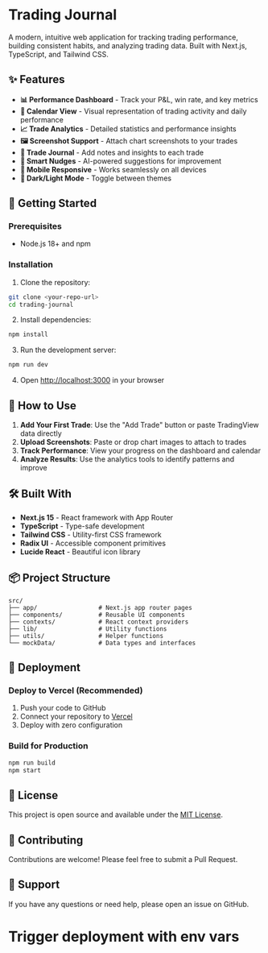 # Trading Journal

A modern, intuitive web application for tracking trading performance, building consistent habits, and analyzing trading data. Built with Next.js, TypeScript, and Tailwind CSS.

## ✨ Features

- **📊 Performance Dashboard** - Track your P&L, win rate, and key metrics
- **📅 Calendar View** - Visual representation of trading activity and daily performance
- **📈 Trade Analytics** - Detailed statistics and performance insights
- **🖼️ Screenshot Support** - Attach chart screenshots to your trades
- **📝 Trade Journal** - Add notes and insights to each trade
- **🎯 Smart Nudges** - AI-powered suggestions for improvement
- **📱 Mobile Responsive** - Works seamlessly on all devices
- **🌙 Dark/Light Mode** - Toggle between themes

## 🚀 Getting Started

### Prerequisites

- Node.js 18+ and npm

### Installation

1. Clone the repository:
```bash
git clone <your-repo-url>
cd trading-journal
```

2. Install dependencies:
```bash
npm install
```

3. Run the development server:
```bash
npm run dev
```

4. Open [http://localhost:3000](http://localhost:3000) in your browser

## 📖 How to Use

1. **Add Your First Trade**: Use the "Add Trade" button or paste TradingView data directly
2. **Upload Screenshots**: Paste or drop chart images to attach to trades
3. **Track Performance**: View your progress on the dashboard and calendar
4. **Analyze Results**: Use the analytics tools to identify patterns and improve

## 🛠️ Built With

- **Next.js 15** - React framework with App Router
- **TypeScript** - Type-safe development
- **Tailwind CSS** - Utility-first CSS framework
- **Radix UI** - Accessible component primitives
- **Lucide React** - Beautiful icon library

## 📦 Project Structure

```
src/
├── app/                 # Next.js app router pages
├── components/          # Reusable UI components
├── contexts/            # React context providers
├── lib/                 # Utility functions
├── utils/               # Helper functions
└── mockData/            # Data types and interfaces
```

## 🚀 Deployment

### Deploy to Vercel (Recommended)

1. Push your code to GitHub
2. Connect your repository to [Vercel](https://vercel.com)
3. Deploy with zero configuration

### Build for Production

```bash
npm run build
npm start
```

## 📄 License

This project is open source and available under the [MIT License](LICENSE).

## 🤝 Contributing

Contributions are welcome! Please feel free to submit a Pull Request.

## 📧 Support

If you have any questions or need help, please open an issue on GitHub.
# Trigger deployment with env vars
